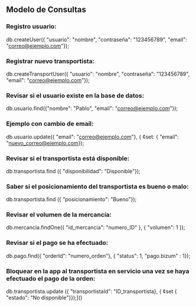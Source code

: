## Modelo de Consultas

### Registro usuario:
db.createUser({ "usuario": "nombre", "contraseña": "123456789", "email": "correo@ejemplo.com"});

### Registrar nuevo transportista:
db.createTransportUser({ "usuario": "nombre", "contraseña": "123456789", "email": "correo@ejemplo.com"});

### Revisar si el usuario existe en la base de datos:
db.usuario.find({"nombre": "Pablo", "email": "correo@ejemplo.com"});

### Ejemplo con cambio de email:
db.usuario.update({ "email": "correo@ejemplo.com"}, { ¢set: { "email": "nuevo_correo@ejemplo.com});


### Revisar si el transportista está disponible:
db.transportista.find ({ "disponibilidad": "Disponible"});


### Saber si el posicionamiento del transportista es bueno o malo[]():
db.transportista.find ({ "posicionamiento": "Bueno"});

### Revisar el volumen de la mercancía:
db.mercancia.findOne({ "id_mercancia": "numero_ID" }, { "volumen": 1 });

### Revisar si el pago se ha efectuado:
db.pago.find({ "orderId": "numero_orden"}, { "status": 1, "pago.bizum" : 1}); 


### Bloquear en la app al transportista en servicio una vez se haya efectuado el pago de la orden:
db.transportista.update ({ "transportistaId": "ID_transportista}, { ¢set { "estado": "No disponible"}});]()